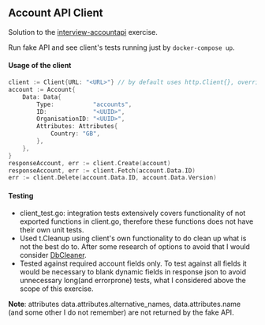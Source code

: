 ## Account API Client
Solution to the [interview-accountapi](https://github.com/form3tech-oss/interview-accountapi/tree/HEAD@{2021-02-25}) exercise.

Run fake API and see client's tests running just by `docker-compose up`.

#### Usage of the client

```go
client := Client{URL: "<URL>"} // by default uses http.Client{}, override with Client: <HTTP_CLIENT>
account := Account{
	Data: Data{
		Type:           "accounts",
		ID:             "<UUID>",
		OrganisationID: "<UUID>",
		Attributes: Attributes{
			Country: "GB",
		},
	},
}
responseAccount, err := client.Create(account)
responseAccount, err := client.Fetch(account.Data.ID)
err := client.Delete(account.Data.ID, account.Data.Version)
```

#### Testing
- client_test.go: integration tests extensively covers functionality of not exported functions in client.go, therefore these functions does not have their own unit tests.
- Used t.Cleanup using client's own functionality to do clean up what is not the best do to. After some research of options to avoid that I would consider [DbCleaner](https://pkg.go.dev/gopkg.in/khaiql/dbcleaner.v2).
- Tested against required account fields only. To test against all fields it would be necessary to blank dynamic fields in response json to avoid unnecessary long(and errorprone) tests, what I considered above the scope of this exercise.

**Note**: attributes data.attributes.alternative_names, data.attributes.name (and some other I do not remember) are not returned by the fake API.
